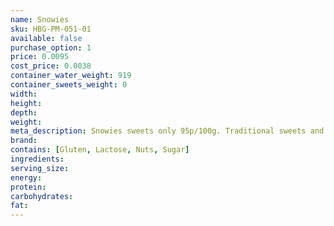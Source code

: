 ```yaml
---
name: Snowies
sku: HBG-PM-051-01
available: false
purchase_option: 1
price: 0.0095
cost_price: 0.0038
container_water_weight: 919
container_sweets_weight: 0
width: 
height: 
depth: 
weight: 
meta_description: Snowies sweets only 95p/100g. Traditional sweets and more at Humbugs Confectionery Store. Specialists in satisfying your sweet tooth!
brand: 
contains: [Gluten, Lactose, Nuts, Sugar]
ingredients: 
serving_size: 
energy: 
protein: 
carbohydrates: 
fat: 
---
```

